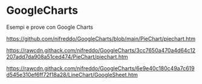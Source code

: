 # GoogleCharts
Esempi e prove con Google Charts

https://github.com/nifreddo/GoogleCharts/blob/main/PieChart/piechart.htm

https://rawcdn.githack.com/nifreddo/GoogleCharts/3cc7650a470a4d64c12207add7da908a51ced474/PieChart/piechart.htm

https://rawcdn.githack.com/nifreddo/GoogleCharts/6e9e40c180c49a7c619d545e310ef6ff72f18a28/LineChart/GoogleSheet.htm
